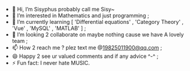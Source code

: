 - 👋 Hi, I’m Sisyphus probably call me Sisy~ 
- 👀 I’m interested in Mathematics and just programming ;
- 🌱 I’m currently learning [ 'Differential equations' , 'Category Theory' , 'Vue' , 'MySQL' , 'MATLAB' ] ;
- 💞️ I’m looking 2 collaborate on maybe nothing cause we have A lovely team ; 
- 📫 How 2 reach me ? plez text me @19825011900@qq.com ;
- 😄 Happy 2 see ur valued comments and if any advice ^-^ ;
- ⚡ Fun fact: I never hate MUSIC. 

